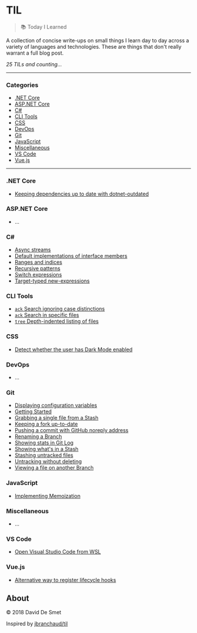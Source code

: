 # TIL

> 📚 Today I Learned

A collection of concise write-ups on small things I learn day to day across a
variety of languages and technologies. These are things that don't really
warrant a full blog post.

_25 TILs and counting..._

---

### Categories

- [.NET Core](#net-core)
- [ASP.NET Core](#aspnet-core)
- [C#](#c)
- [CLI Tools](#cli-tools)
- [CSS](#css)
- [DevOps](#devops)
- [Git](#git)
- [JavaScript](#javascript)
- [Miscellaneous](#miscellaneous)
- [VS Code](#vs-code)
- [Vue.js](#vuejs)

---

### .NET Core

- [Keeping dependencies up to date with dotnet-outdated](dotnet/dotnet-outdated.md)

### ASP.NET Core

- ...

### C#

- [Async streams](csharp/async-streams.md)
- [Default implementations of interface members](csharp/default-body-interface-member.md)
- [Ranges and indices](csharp/ranges-indices.md)
- [Recursive patterns](csharp/recursive-patterns.md)
- [Switch expressions](csharp/switch-expressions.md)
- [Target-typed new-expressions](csharp/target-typed-new-expressions.md)

### CLI Tools

- [`ack` Search ignoring case distinctions](cli/ack/ignore-case.md)
- [`ack` Search in specific files](cli/ack/specific-files.md)
- [`tree` Depth-indented listing of files](cli/tree/usage.md)

### CSS

- [Detect whether the user has Dark Mode enabled](css/dark-mode-media-query.md)

### DevOps

- ...

### Git

- [Displaying configuration variables](git/show-configuration.md)
- [Getting Started](git/getting-started.md)
- [Grabbing a single file from a Stash](git/grab-single-file-from-stash.md)
- [Keeping a fork up-to-date](git/keeping-a-fork-up-to-date.md)
- [Pushing a commit with GitHub noreply address](git/push-with-noreply-address.md)
- [Renaming a Branch](git/renaming-branch.md)
- [Showing stats in Git Log](git/show-stats-git-log.md)
- [Showing what's in a Stash](git/show-whats-in-stash.md)
- [Stashing untracked files](git/stashing-untracked-files.md)
- [Untracking without deleting](git/untracking-without-delete.md)
- [Viewing a file on another Branch](git/viewing-file-on-another-branch.md)

### JavaScript

- [Implementing Memoization](javascript/implementing-memoization.md)

### Miscellaneous

- ...

### VS Code

- [Open Visual Studio Code from WSL](vscode/wsl_open_vs_code.md)

### Vue.js

- [Alternative way to register lifecycle hooks](vue/register-lifecycle-hooks-alternative.md)

## About

© 2018 David De Smet

Inspired by [jbranchaud/til](https://github.com/jbranchaud/til)
